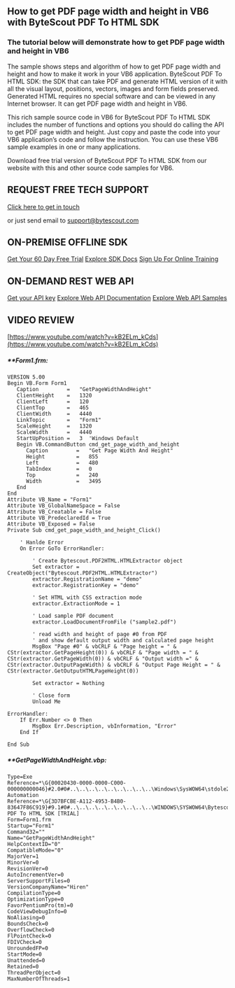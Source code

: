## How to get PDF page width and height in VB6 with ByteScout PDF To HTML SDK

### The tutorial below will demonstrate how to get PDF page width and height in VB6

The sample shows steps and algorithm of how to get PDF page width and height and how to make it work in your VB6 application. ByteScout PDF To HTML SDK: the SDK that can take PDF and generate HTML version of it with all the visual layout, positions, vectors, images and form fields preserved. Generated HTML requires no special software and can be viewed in any Internet browser. It can get PDF page width and height in VB6.

This rich sample source code in VB6 for ByteScout PDF To HTML SDK includes the number of functions and options you should do calling the API to get PDF page width and height. Just copy and paste the code into your VB6 application’s code and follow the instruction. You can use these VB6 sample examples in one or many applications.

Download free trial version of ByteScout PDF To HTML SDK from our website with this and other source code samples for VB6.

## REQUEST FREE TECH SUPPORT

[Click here to get in touch](https://bytescout.zendesk.com/hc/en-us/requests/new?subject=ByteScout%20PDF%20To%20HTML%20SDK%20Question)

or just send email to [support@bytescout.com](mailto:support@bytescout.com?subject=ByteScout%20PDF%20To%20HTML%20SDK%20Question) 

## ON-PREMISE OFFLINE SDK 

[Get Your 60 Day Free Trial](https://bytescout.com/download/web-installer?utm_source=github-readme)
[Explore SDK Docs](https://bytescout.com/documentation/index.html?utm_source=github-readme)
[Sign Up For Online Training](https://academy.bytescout.com/)


## ON-DEMAND REST WEB API

[Get your API key](https://pdf.co/documentation/api?utm_source=github-readme)
[Explore Web API Documentation](https://pdf.co/documentation/api?utm_source=github-readme)
[Explore Web API Samples](https://github.com/bytescout/ByteScout-SDK-SourceCode/tree/master/PDF.co%20Web%20API)

## VIDEO REVIEW

[https://www.youtube.com/watch?v=kB2ELm_kCds](https://www.youtube.com/watch?v=kB2ELm_kCds)




<!-- code block begin -->

##### ****Form1.frm:**
    
```
VERSION 5.00
Begin VB.Form Form1 
   Caption         =   "GetPageWidthAndHeight"
   ClientHeight    =   1320
   ClientLeft      =   120
   ClientTop       =   465
   ClientWidth     =   4440
   LinkTopic       =   "Form1"
   ScaleHeight     =   1320
   ScaleWidth      =   4440
   StartUpPosition =   3  'Windows Default
   Begin VB.CommandButton cmd_get_page_width_and_height 
      Caption         =   "Get Page Width And Height"
      Height          =   855
      Left            =   480
      TabIndex        =   0
      Top             =   240
      Width           =   3495
   End
End
Attribute VB_Name = "Form1"
Attribute VB_GlobalNameSpace = False
Attribute VB_Creatable = False
Attribute VB_PredeclaredId = True
Attribute VB_Exposed = False
Private Sub cmd_get_page_width_and_height_Click()

    ' Hanlde Error
    On Error GoTo ErrorHandler:
        
        ' Create Bytescout.PDF2HTML.HTMLExtractor object
        Set extractor = CreateObject("Bytescout.PDF2HTML.HTMLExtractor")
        extractor.RegistrationName = "demo"
        extractor.RegistrationKey = "demo"

        ' Set HTML with CSS extraction mode
        extractor.ExtractionMode = 1

        ' Load sample PDF document
        extractor.LoadDocumentFromFile ("sample2.pdf")

		' read width and height of page #0 from PDF 
		' and show default output width and calculated page height
		MsgBox "Page #0" & vbCRLF & "Page height = " & CStr(extractor.GetPageHeight(0)) & vbCRLF & "Page width = " & CStr(extractor.GetPageWidth(0)) & vbCRLF & "Output width =" & CStr(extractor.OutputPageWidth) & vbCRLF & "Output Page Height = " & CStr(extractor.GetOutputHTMLPageHeight(0))
        
		Set extractor = Nothing

        ' Close form
        Unload Me

ErrorHandler:
    If Err.Number <> 0 Then
        MsgBox Err.Description, vbInformation, "Error"
    End If

End Sub

```

<!-- code block end -->    

<!-- code block begin -->

##### ****GetPageWidthAndHeight.vbp:**
    
```
Type=Exe
Reference=*\G{00020430-0000-0000-C000-000000000046}#2.0#0#..\..\..\..\..\..\..\..\..\Windows\SysWOW64\stdole2.tlb#OLE Automation
Reference=*\G{3D7BFCBE-A112-4953-B4B0-83647F86C919}#9.1#0#..\..\..\..\..\..\..\..\..\WINDOWS\SYSWOW64\Bytescout.PDF2HTML.tlb#ByteScout PDF To HTML SDK [TRIAL]
Form=Form1.frm
Startup="Form1"
Command32=""
Name="GetPageWidthAndHeight"
HelpContextID="0"
CompatibleMode="0"
MajorVer=1
MinorVer=0
RevisionVer=0
AutoIncrementVer=0
ServerSupportFiles=0
VersionCompanyName="Hiren"
CompilationType=0
OptimizationType=0
FavorPentiumPro(tm)=0
CodeViewDebugInfo=0
NoAliasing=0
BoundsCheck=0
OverflowCheck=0
FlPointCheck=0
FDIVCheck=0
UnroundedFP=0
StartMode=0
Unattended=0
Retained=0
ThreadPerObject=0
MaxNumberOfThreads=1

```

<!-- code block end -->